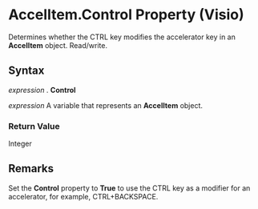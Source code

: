 
# AccelItem.Control Property (Visio)

Determines whether the CTRL key modifies the accelerator key in an  **AccelItem** object. Read/write.


## Syntax

 _expression_ . **Control**

 _expression_ A variable that represents an **AccelItem** object.


### Return Value

Integer


## Remarks

Set the  **Control** property to **True** to use the CTRL key as a modifier for an accelerator, for example, CTRL+BACKSPACE.

